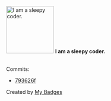 <img src="https://my-badges.github.io/my-badges/sleepy-coder.png" alt="I am a sleepy coder." title="I am a sleepy coder." width="128">
<strong>I am a sleepy coder.</strong>
<br><br>

Commits:

- <a href="https://github.com/Sajjon/mopro/commit/793626f32ed34dcde382f5f304c301563126bc9d">793626f</a>


Created by <a href="https://github.com/my-badges/my-badges">My Badges</a>